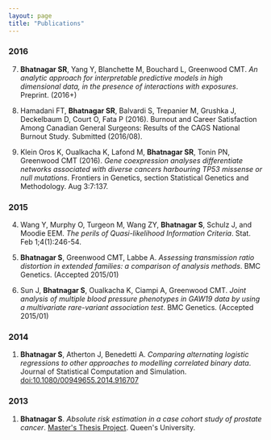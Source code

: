 ```yaml
---
layout: page
title: "Publications"
---
```


### 2016

7. **Bhatnagar SR**, Yang Y, Blanchette M, Bouchard L, Greenwood CMT. _An analytic approach for interpretable predictive models in high dimensional data, in the presence of interactions with exposures_. Preprint. (2016+)


6. Hamadani FT, **Bhatnagar SR**, Balvardi S, Trepanier M, Grushka J, Deckelbaum D, Court O, Fata P
(2016). Burnout and Career Satisfaction Among Canadian General Surgeons: Results of the CAGS
National Burnout Study. Submitted (2016/08).


5. Klein Oros K, Oualkacha K, Lafond M, **Bhatnagar SR**, Tonin PN, Greenwood CMT (2016). _Gene coexpression analyses differentiate networks associated with diverse cancers harbouring TP53 missense or null mutations_. Frontiers in Genetics, section Statistical Genetics and Methodology. Aug 3:7:137.


### 2015

4. Wang Y, Murphy O, Turgeon M, Wang ZY, **Bhatnagar S**, Schulz J, and Moodie EEM. _The perils of Quasi-likelihood Information Criteria_. Stat. Feb 1;4(1):246-54.


3. **Bhatnagar S**, Greenwood CMT, Labbe A. _Assessing transmission ratio distortion in extended families: a comparison of analysis methods_. BMC Genetics. (Accepted 2015/01)

2. Sun J, **Bhatnagar S**, Oualkacha K, Ciampi A, Greenwood CMT. _Joint analysis of multiple blood pressure phenotypes in GAW19 data by using a multivariate rare-variant association test_. BMC Genetics. (Accepted 2015/01)


### 2014

1. **Bhatnagar S**, Atherton J, Benedetti A. _Comparing alternating logistic regressions to other approaches to modelling correlated binary data_. Journal of Statistical Computation and Simulation. [doi:10.1080/00949655.2014.916707](http://www.tandfonline.com/doi/full/10.1080/00949655.2014.916707#.U7_isnWx22i)


### 2013

1. **Bhatnagar S**. _Absolute risk estimation in a case cohort study of prostate cancer_. [Master's Thesis Project](http://qspace.library.queensu.ca/handle/1974/8279). Queen's University.
